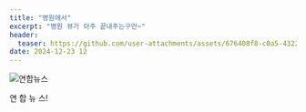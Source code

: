 ```yaml
---
title: "병원에서"
excerpt: "병원 뷰가 아주 끝내주는구만~"
header:
  teaser: https://github.com/user-attachments/assets/676408f8-c0a5-4322-9730-ae403c008a27
date: 2024-12-23 12
---
```


![연합뉴스](https://github.com/user-attachments/assets/676408f8-c0a5-4322-9730-ae403c008a27)

연 합 뉴 스!